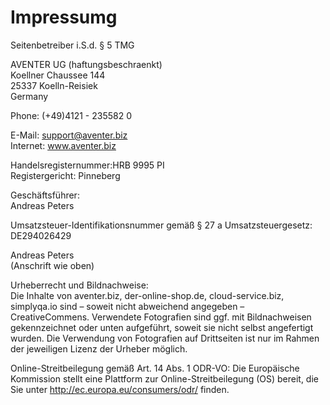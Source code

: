 # Impressumg

Seitenbetreiber i.S.d. § 5 TMG

AVENTER UG (haftungsbeschraenkt)  
Koellner Chaussee 144  
25337 Koelln-Reisiek  
Germany 

Phone: (+49)4121 - 235582 0 

E-Mail: support@aventer.biz  
Internet: www.aventer.biz  

Handelsregisternummer:HRB 9995 PI  
Registergericht: Pinneberg  

Geschäftsführer:  
Andreas Peters

Umsatzsteuer-Identifikationsnummer gemäß § 27 a Umsatzsteuergesetz:  
DE294026429

Andreas Peters  
(Anschrift wie oben)  

Urheberrecht und Bildnachweise:  
Die Inhalte von aventer.biz, der-online-shop.de, cloud-service.biz, simplyqa.io sind – soweit nicht abweichend angegeben – CreativeCommens.
Verwendete Fotografien sind ggf. mit Bildnachweisen gekennzeichnet oder unten aufgeführt, soweit sie nicht selbst angefertigt wurden.
Die Verwendung von Fotografien auf Drittseiten ist nur im Rahmen der jeweiligen Lizenz der Urheber möglich.

Online-Streitbeilegung gemäß Art. 14 Abs. 1 ODR-VO: Die Europäische Kommission stellt eine Plattform zur Online-Streitbeilegung (OS) bereit, die Sie unter http://ec.europa.eu/consumers/odr/ finden.